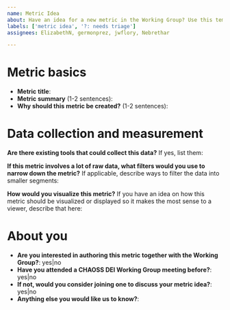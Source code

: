 ```yaml
---
name: Metric Idea
about: Have an idea for a new metric in the Working Group? Use this template to pitch your idea.
labels: ['metric idea', '?: needs triage']
assignees: ElizabethN, germonprez, jwflory, Nebrethar

---
```


<!-- Thank you for sharing your metric idea with the CHAOSS DEI Working Group! Please use this template to propose your metric idea. This helps our small team of reviewers collect important info about your idea and work on a quicker response to your idea. We are a small team, so please be patient if you don't hear back right away. -->

# Metric basics
<!-- Some basic details about your metric idea. -->

* **Metric title**:
* **Metric summary** (1-2 sentences):
* **Why should this metric be created?** (1-2 sentences):


# Data collection and measurement
<!-- Questions to help us think about ways to collect data and how to measure your proposed metric. -->

**Are there existing tools that could collect this data?** If yes, list them:

**If this metric involves a lot of raw data, what filters would you use to narrow down the metric?** If applicable, describe ways to filter the data into smaller segments:

**How would you visualize this metric?** If you have an idea on how this metric should be visualized or displayed so it makes the most sense to a viewer, describe that here:


# About you
<!-- Questions to help us understand your motive and interest in seeing this metric implemented. -->

* **Are you interested in authoring this metric together with the Working Group?**: yes|no
* **Have you attended a CHAOSS DEI Working Group meeting before?**: yes|no
* **If not, would you consider joining one to discuss your metric idea?**: yes|no
* **Anything else you would like us to know?**:




